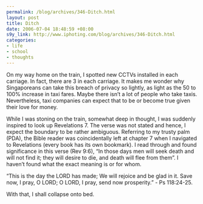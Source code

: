 ```yaml
--- 
permalink: /blog/archives/346-Ditch.html
layout: post
title: Ditch
date: 2006-07-04 18:48:59 +08:00
s9y_link: http://www.iphoting.com/blog/archives/346-Ditch.html
categories: 
- life
- school
- thoughts
---
```

<p class="whiteline"><p>On my way home on the train, I spotted new CCTVs installed in each carriage. In fact, there are 3 in each carriage. It makes me wonder why Singaporeans can take this breach of privacy so lightly, as light as the 50 to 100% increase in taxi fares. Maybe there isn&#8217;t a lot of people who take taxis. Nevertheless, taxi companies can expect that to be or become true given their love for money.</p>
</p><p class="whiteline"><p>While I was stoning on the train, somewhat deep in thought, I was suddenly inspired to look up Revelations 7. The verse was not stated and hence, I expect the boundary to be rather ambiguous. Referring to my trusty palm (PDA), the Bible reader was coincidentally left at chapter 7 when I navigated to Revelations (every book has its own bookmark). I read through and found significance in this verse (Rev 9:6), &#8220;In those days men will seek death and will not find it; they will desire to die, and death will flee from them&#8221;. I haven&#8217;t found what the exact meaning is or for whom.</p>
</p><p class="whiteline"><p>&#8220;This is the day the LORD has made; We will rejoice and be glad in it. Save now, I pray, O LORD; O LORD, I pray, send now prosperity.&#8221; - Ps 118:24-25.</p>
</p><p class="break"><p>With that, I shall collapse onto bed.</p></p>
